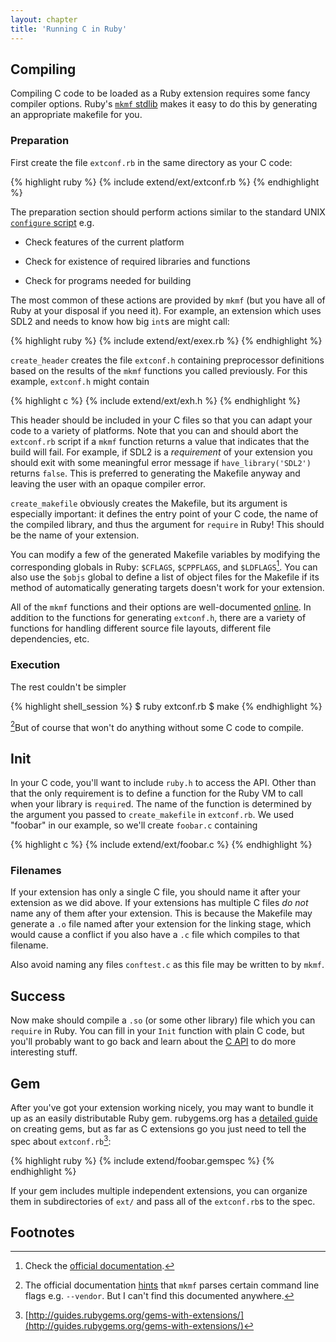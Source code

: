 ```yaml
---
layout: chapter
title: 'Running C in Ruby'
---
```


## Compiling ##

Compiling C code to be loaded as a Ruby extension requires some fancy compiler
options. Ruby's [`mkmf` stdlib][mkmf] makes it easy to do this by generating an
appropriate makefile for you.

### Preparation ###

First create the file `extconf.rb` in the same directory as your C code:

{% highlight ruby %}
{% include extend/ext/extconf.rb %}
{% endhighlight %}

The preparation section should perform actions similar to the standard UNIX
[`configure` script][conf] e.g.

* Check features of the current platform

* Check for existence of required libraries and functions

* Check for programs needed for building


[conf]: http://en.wikipedia.org/wiki/Configure_script

The most common of these actions are provided by `mkmf` (but you have all of
Ruby at your disposal if you need it). For example, an extension which uses SDL2
and needs to know how big `int`s are might call:

{% highlight ruby %}
{% include extend/ext/exex.rb %}
{% endhighlight %}

`create_header` creates the file `extconf.h` containing preprocessor definitions
based on the results of the `mkmf` functions you called previously. For this
example, `extconf.h` might contain

{% highlight c %}
{% include extend/ext/exh.h %}
{% endhighlight %}

This header should be included in your C files so that you can adapt your code
to a variety of platforms. Note that you can and should abort the `extconf.rb`
script if a `mkmf` function returns a value that indicates that the build will
fail. For example, if SDL2 is a _requirement_ of your extension you should exit
with some meaningful error message if `have_library('SDL2')` returns `false`.
This is preferred to generating the Makefile anyway and leaving the user with an
opaque compiler error.

`create_makefile` obviously creates the Makefile, but its argument is especially
important: it defines the entry point of your C code, the name of the compiled
library, and thus the argument for `require` in Ruby! This should be the name of
your extension.

You can modify a few of the generated Makefile variables by modifying the
corresponding globals in Ruby: `$CFLAGS`, `$CPPFLAGS`, and `$LDFLAGS`[^glob].
You can also use the `$objs` global to define a list of object files for the
Makefile if its method of automatically generating targets doesn't work for
your extension.

All of the `mkmf` functions and their options are well-documented
[online][mkmf]. In addition to the functions for generating `extconf.h`, there
are a variety of functions for handling different source file layouts, different
file dependencies, etc.

[mkmf]: http://www.ruby-doc.org/stdlib/libdoc/mkmf/rdoc/MakeMakefile.html

### Execution ###

The rest couldn't be simpler

{% highlight shell_session %}
$ ruby extconf.rb
$ make
{% endhighlight %}

[^argv]But of course that won't do anything without some C code to compile.

## Init ##

In your C code, you'll want to include `ruby.h` to access the API. Other than
that the only requirement is to define a function for the Ruby VM to call when
your library is `require`d. The name of the function is determined by the
argument you passed to `create_makefile` in `extconf.rb`. We used "foobar" in
our example, so we'll create `foobar.c` containing

{% highlight c %}
{% include extend/ext/foobar.c %}
{% endhighlight %}

### Filenames ###

If your extension has only a single C file, you should name it after your
extension as we did above. If your extensions has multiple C files _do not_ name
any of them after your extension. This is because the Makefile may generate a
`.o` file named after your extension for the linking stage, which would cause a
conflict if you also have a `.c` file which compiles to that filename.

Also avoid naming any files `conftest.c` as this file may be written to by
`mkmf`.

## Success ##

Now make should compile a `.so` (or some other library) file which you can
`require` in Ruby. You can fill in your `Init` function with plain C code, but
you'll probably want to go back and learn about the [C API](../c) to do more
interesting stuff.

## Gem ##

After you've got your extension working nicely, you may want to bundle it up as
an easily distributable Ruby gem. rubygems.org has a [detailed guide][rbg] on
creating gems, but as far as C extensions go you just need to tell the spec
about `extconf.rb`[^rbg]:

{% highlight ruby %}
{% include extend/foobar.gemspec %}
{% endhighlight %}

If your gem includes multiple independent extensions, you can organize them in
subdirectories of `ext/` and pass all of the `extconf.rb`s to the spec.

[rbg]: http://guides.rubygems.org/make-your-own-gem/

## Footnotes ##

[^glob]: Check the [official documentation][globals].

[^argv]: The official documentation [hints][makefile] that `mkmf` parses certain
         command line flags e.g.  `--vendor`. But I can't find this documented
         anywhere.

[^rbg]: [http://guides.rubygems.org/gems-with-extensions/](http://guides.rubygems.org/gems-with-extensions/)

[globals]: https://github.com/ruby/ruby/blob/master/doc/extension.rdoc#label-Prepare+extconf.rb
[makefile]: https://github.com/ruby/ruby/blob/master/doc/extension.rdoc#label-Generate+Makefile
